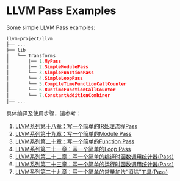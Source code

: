 # LLVM Pass Examples

Some simple LLVM Pass examples:

```c
llvm-project/llvm
├── ...
├── lib
│   └── Transforms
│       │── 1.MyPass
│       │── 2.SimpleModulePass
│       └── 3.SimpleFunctionPass
│       └── 4.SimpleLoopPass
│       └── 5.CompileTimeFunctionCallCounter
│       └── 6.RunTimeFunctionCallCounter
│       └── 7.ConstantAdditionCombiner
│── ...
```

具体编译及使用步骤，请参考：

1. [LLVM系列第十八章：写一个简单的IR处理流程Pass](https://blog.csdn.net/Zhanglin_Wu/article/details/125383746)
2. [LLVM系列第十九章：写一个简单的Module Pass](https://blog.csdn.net/Zhanglin_Wu/article/details/125466341)
3. [LLVM系列第二十章：写一个简单的Function Pass](https://blog.csdn.net/Zhanglin_Wu/article/details/125438188)
4. [LLVM系列第二十一章：写一个简单的Loop Pass](https://blog.csdn.net/Zhanglin_Wu/article/details/125494996)
5. [LLVM系列第二十二章：写一个简单的编译时函数调用统计器(Pass)](https://blog.csdn.net/Zhanglin_Wu/article/details/125670416)
6. [LLVM系列第二十三章：写一个简单的运行时函数调用统计器(Pass)](https://blog.csdn.net/Zhanglin_Wu/article/details/125696699)
7. [LLVM系列第二十九章：写一个简单的常量加法“消除”工具(Pass)](https://blog.csdn.net/Zhanglin_Wu/article/details/126114008)
